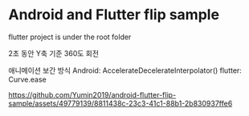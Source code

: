 # Android and Flutter flip sample

flutter project is under the root folder

2초 동안 Y축 기준 360도 회전

애니메이션 보간 방식
Android: AccelerateDecelerateInterpolator()
flutter: Curve.ease

https://github.com/Yumin2019/android-flutter-flip-sample/assets/49779139/8811438c-23c3-41c1-88b1-2b830937ffe6



